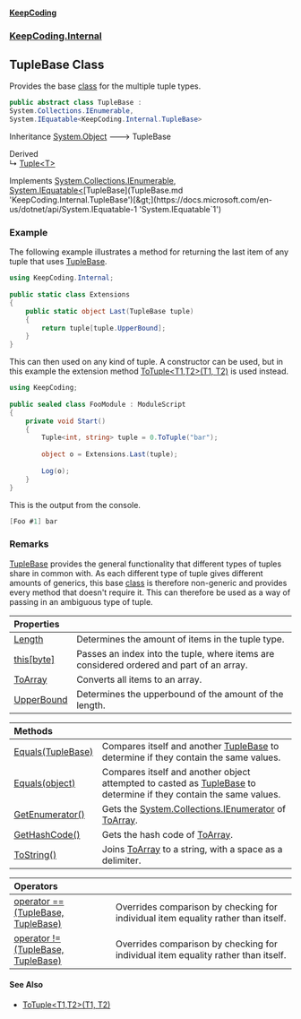 #### [KeepCoding](index.md 'index')
### [KeepCoding.Internal](KeepCoding.Internal.md 'KeepCoding.Internal')
## TupleBase Class
Provides the base [class](https://docs.microsoft.com/en-us/dotnet/csharp/language-reference/keywords/class 'https://docs.microsoft.com/en-us/dotnet/csharp/language-reference/keywords/class') for the multiple tuple types.  
```csharp
public abstract class TupleBase :
System.Collections.IEnumerable,
System.IEquatable<KeepCoding.Internal.TupleBase>
```

Inheritance [System.Object](https://docs.microsoft.com/en-us/dotnet/api/System.Object 'System.Object') &#129106; TupleBase  

Derived  
&#8627; [Tuple&lt;T&gt;](Tuple.T..md 'KeepCoding.Tuple&lt;T&gt;')  

Implements [System.Collections.IEnumerable](https://docs.microsoft.com/en-us/dotnet/api/System.Collections.IEnumerable 'System.Collections.IEnumerable'), [System.IEquatable&lt;](https://docs.microsoft.com/en-us/dotnet/api/System.IEquatable-1 'System.IEquatable`1')[TupleBase](TupleBase.md 'KeepCoding.Internal.TupleBase')[&gt;](https://docs.microsoft.com/en-us/dotnet/api/System.IEquatable-1 'System.IEquatable`1')  
### Example
The following example illustrates a method for returning the last item of any tuple that uses [TupleBase](TupleBase.md 'KeepCoding.Internal.TupleBase').  
```csharp
using KeepCoding.Internal;  
  
public static class Extensions  
{  
    public static object Last(TupleBase tuple)  
    {  
        return tuple[tuple.UpperBound];  
    }  
}  
```
  
This can then used on any kind of tuple. A constructor can be used, but in this example the extension method [ToTuple&lt;T1,T2&gt;(T1, T2)](TypeHelper.ToTuple.LI2EmOv9CB.9ftgGskWBBQ.md 'KeepCoding.TypeHelper.ToTuple&lt;T1,T2&gt;(T1, T2)') is used instead.  
```csharp
using KeepCoding;  
  
public sealed class FooModule : ModuleScript  
{  
    private void Start()  
    {  
        Tuple<int, string> tuple = 0.ToTuple("bar");  
          
        object o = Extensions.Last(tuple);  
          
        Log(o);  
    }  
}  
```
  
This is the output from the console.  
```csharp
[Foo #1] bar  
```
### Remarks
[TupleBase](TupleBase.md 'KeepCoding.Internal.TupleBase') provides the general functionality that different types of tuples share in common with. As each different type of tuple gives different amounts of generics, this base [class](https://docs.microsoft.com/en-us/dotnet/csharp/language-reference/keywords/class 'https://docs.microsoft.com/en-us/dotnet/csharp/language-reference/keywords/class') is therefore non-generic and provides every method that doesn't require it. This can therefore be used as a way of passing in an ambiguous type of tuple.  
            

| Properties | |
| :--- | :--- |
| [Length](TupleBase.Length.md 'KeepCoding.Internal.TupleBase.Length') | Determines the amount of items in the tuple type.<br/> |
| [this[byte]](TupleBase.Item.xD9oSgxwMFO7sQCYiZEn.g.md 'KeepCoding.Internal.TupleBase.this[byte]') | Passes an index into the tuple, where items are considered ordered and part of an array.<br/> |
| [ToArray](TupleBase.ToArray.md 'KeepCoding.Internal.TupleBase.ToArray') | Converts all items to an array.<br/> |
| [UpperBound](TupleBase.UpperBound.md 'KeepCoding.Internal.TupleBase.UpperBound') | Determines the upperbound of the amount of the length.<br/> |

| Methods | |
| :--- | :--- |
| [Equals(TupleBase)](TupleBase.Equals.HuhNuJeXWPM+umotXvsseQ.md 'KeepCoding.Internal.TupleBase.Equals(KeepCoding.Internal.TupleBase)') | Compares itself and another [TupleBase](TupleBase.md 'KeepCoding.Internal.TupleBase') to determine if they contain the same values.<br/> |
| [Equals(object)](TupleBase.Equals.amqDAq1qhQ3GOIML433Idw.md 'KeepCoding.Internal.TupleBase.Equals(object)') | Compares itself and another object attempted to casted as [TupleBase](TupleBase.md 'KeepCoding.Internal.TupleBase') to determine if they contain the same values.<br/> |
| [GetEnumerator()](TupleBase.GetEnumerator().md 'KeepCoding.Internal.TupleBase.GetEnumerator()') | Gets the [System.Collections.IEnumerator](https://docs.microsoft.com/en-us/dotnet/api/System.Collections.IEnumerator 'System.Collections.IEnumerator') of [ToArray](TupleBase.ToArray.md 'KeepCoding.Internal.TupleBase.ToArray').<br/> |
| [GetHashCode()](TupleBase.GetHashCode().md 'KeepCoding.Internal.TupleBase.GetHashCode()') | Gets the hash code of [ToArray](TupleBase.ToArray.md 'KeepCoding.Internal.TupleBase.ToArray').<br/> |
| [ToString()](TupleBase.ToString().md 'KeepCoding.Internal.TupleBase.ToString()') | Joins [ToArray](TupleBase.ToArray.md 'KeepCoding.Internal.TupleBase.ToArray') to a string, with a space as a delimiter.<br/> |

| Operators | |
| :--- | :--- |
| [operator ==(TupleBase, TupleBase)](TupleBase.op_Equality.s5GsIBlGxCppnFCGceJQcQ.md 'KeepCoding.Internal.TupleBase.op_Equality(KeepCoding.Internal.TupleBase, KeepCoding.Internal.TupleBase)') | Overrides comparison by checking for individual item equality rather than itself.<br/> |
| [operator !=(TupleBase, TupleBase)](TupleBase.op_Inequality.pEQp7JTYsbs8qi3AYLpxRA.md 'KeepCoding.Internal.TupleBase.op_Inequality(KeepCoding.Internal.TupleBase, KeepCoding.Internal.TupleBase)') | Overrides comparison by checking for individual item equality rather than itself.<br/> |
#### See Also
- [ToTuple&lt;T1,T2&gt;(T1, T2)](TypeHelper.ToTuple.LI2EmOv9CB.9ftgGskWBBQ.md 'KeepCoding.TypeHelper.ToTuple&lt;T1,T2&gt;(T1, T2)')
